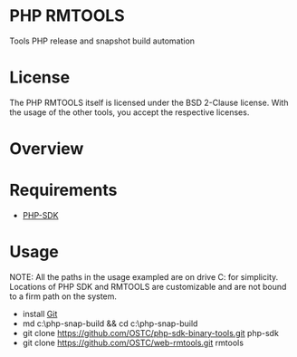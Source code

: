 # PHP RMTOOLS

Tools PHP release and snapshot build automation

# License

The PHP RMTOOLS itself is licensed under the BSD 2-Clause license. With the usage of the other tools, you accept the respective licenses.

# Overview



# Requirements

- [PHP-SDK](https://github.com/OSTC/php-sdk-binary-tools)


# Usage

NOTE: All the paths in the usage exampled are on drive C: for simplicity. Locations of PHP SDK and RMTOOLS are customizable and are not bound to a firm path on the system.


- install [Git](https://git-scm.com/)
- md c:\php-snap-build && cd c:\php-snap-build
- git clone https://github.com/OSTC/php-sdk-binary-tools.git php-sdk
- git clone https://github.com/OSTC/web-rmtools.git rmtools

